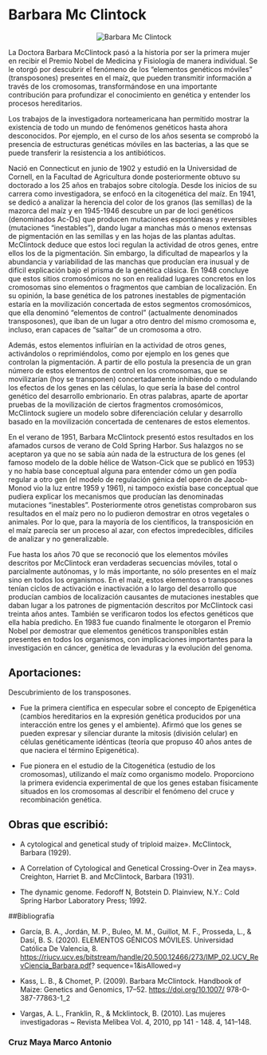 # Barbara Mc Clintock
<center>

  ![Barbara Mc Clintock](BarbaraMcClintock.jpeg) 

</center>

La Doctora Barbara McClintock pasó a la historia por ser la primera mujer en recibir el Premio Nobel de Medicina y Fisiología de 
manera individual. Se le otorgó por descubrir el fenómeno de los “elementos genéticos móviles” (transposones) presentes en el 
maíz, que pueden transmitir información a través de los cromosomas, transformándose en una importante contribución para 
profundizar el conocimiento en genética y entender los procesos hereditarios.

Los trabajos de la investigadora norteamericana han permitido mostrar la existencia de todo un mundo de fenómenos genéticos hasta 
ahora desconocidos. Por ejemplo, en el curso de los años sesenta se comprobó la presencia de estructuras genéticas móviles en las 
bacterias, a las que se puede transferir la resistencia a los antibióticos.

Nació en Connecticut en junio de 1902 y estudió en la Universidad de Cornell, en la Facultad de Agricultura donde posteriormente 
obtuvo su doctorado a los 25 años en trabajos sobre citología. Desde los inicios de su carrera como investigadora, se enfocó en la 
citogenética del maíz.  En 1941, se dedicó a analizar la herencia del color de los granos (las semillas) de la mazorca del maíz y 
en 1945-1946 descubre un par de loci genéticos (denominados Ac-Ds) que producen mutaciones espontáneas y reversibles (mutaciones 
“inestables”), dando lugar a manchas más o menos extensas de pigmentación en las semillas y en las hojas de las plantas adultas. 
McClintock deduce que estos loci regulan la actividad de otros genes, entre ellos los de la pigmentación. Sin embargo, la 
dificultad de mapearlos y la abundancia y variabilidad de las manchas que producían era inusual y de difícil explicación bajo el 
prisma de la genética clásica. En 1948 concluye que estos sitios cromosómicos no son en realidad lugares concretos en los 
cromosomas sino elementos o fragmentos que cambian de localización. En su opinión, la base genética de los patrones inestables de 
pigmentación estaría en la movilización concertada de estos segmentos cromosómicos, que ella denominó “elementos de control” 
(actualmente denominados transposones), que iban de un lugar a otro dentro del mismo cromosoma e, incluso, eran capaces de 
“saltar” de un cromosoma a otro.

Además, estos elementos influirían en la actividad de otros genes, activándolos o reprimiéndolos, como por ejemplo en los genes 
que controlan la pigmentación. A partir de ello postula la presencia de un gran número de estos elementos de control en los 
cromosomas, que se movilizarían (hoy se transponen) concertadamente inhibiendo o modulando los efectos de los genes en las 
células, lo que sería la base del control genético del desarrollo embrionario. En otras palabras, aparte de aportar pruebas de la 
movilización de ciertos fragmentos cromosómicos, McClintock sugiere un modelo sobre diferenciación celular y desarrollo basado en 
la movilización concertada de centenares de estos elementos.

En el verano de 1951, Barbara McClintock presentó estos resultados en los afamados cursos de verano de Cold Spring Harbor. Sus 
halazgos no se aceptaron ya que no se sabía aún nada de la estructura de los genes (el famoso modelo de la doble hélice de 
Watson-Cick que se publicó en 1953) y no había base conceptual alguna para entender cómo un gen podía regular a otro gen (el 
modelo de regulación génica del operón de Jacob-Monod vio la luz entre 1959 y 1961), ni tampoco existía base conceptual que 
pudiera explicar los mecanismos que producían las denominadas mutaciones “inestables”. Posteriormente otros genetistas comprobaron 
sus resultados en el maíz pero no lo pudieron demostrar en otros vegetales o animales. Por lo que, para la mayoría de los 
científicos, la transposición en el maíz parecía ser un proceso al azar, con efectos impredecibles, difíciles de analizar y no 
generalizable.

Fue hasta los años 70 que se reconoció que los elementos móviles descritos por McClintock eran verdaderas secuencias móviles, 
total o parcialmente autónomas, y lo más importante, no sólo presentes en el maíz sino en todos los organismos. En el maíz, estos 
elementos o transposones tenían ciclos de activación e inactivación a lo largo del desarrollo que producían cambios de 
localización causantes de mutaciones inestables que daban lugar a los patrones de pigmentación descritos por McClintock casi 
treinta años antes. También se verificaron todos los efectos genéticos que ella había predicho. En 1983 fue cuando finalmente le 
otorgaron el Premio Nobel por demostrar que elementos genéticos transponibles están presentes en todos los organismos, con 
implicaciones importantes para la investigación en cáncer, genética de levaduras y la evolución del genoma.

## Aportaciones:
Descubrimiento de los transposones.

* Fue la primera científica en especular sobre el concepto de Epigenética (cambios hereditarios en la expresión genética 
producidos por una interacción entre los genes y el ambiente). Afirmó que los genes se pueden expresar y silenciar durante la 
mitosis (división celular) en células genéticamente idénticas (teoría que propuso 40 años antes de que naciera el término 
Epigenética).

* Fue pionera en el estudio de la Citogenética (estudio de los cromosomas), utilizando el maíz como organismo modelo. Proporciono 
la primera evidencia experimental de que los genes estaban físicamente situados en los cromosomas al describir el fenómeno del 
cruce y recombinación genética.

## Obras que escribió:

* A cytological and genetical study of triploid maize». McClintock, Barbara (1929).

* A Correlation of Cytological and Genetical Crossing-Over in Zea mays». Creighton, Harriet B. and McClintock, Barbara (1931).

* The dynamic genome. Fedoroff N, Botstein D. Plainview, N.Y.: Cold Spring Harbor Laboratory Press; 1992.

##Bibliografía
* García, B. A., Jordán, M. P., Buleo, M. M., Guillot, M. F., Prosseda, L., & Dasí, B. S. (2020). ELEMENTOS GÉNICOS MÓVILES. 
Universidad Católica De Valencia, 8. https://riucv.ucv.es/bitstream/handle/20.500.12466/273/IMP_02.UCV_RevCiencia_Barbara.pdf?
sequence=1&isAllowed=y

* Kass, L. B., & Chomet, P. (2009). Barbara McClintock. Handbook of Maize: Genetics and Genomics, 17–52. https://doi.org/10.1007/
978-0-387-77863-1_2

* Vargas, A. L., Franklin, R., & Mcklintock, B. (2010). Las mujeres investigadoras ~ Revista Melibea Vol. 4, 2010, pp 141 - 148. 
4, 141–148.

### Cruz Maya Marco Antonio
